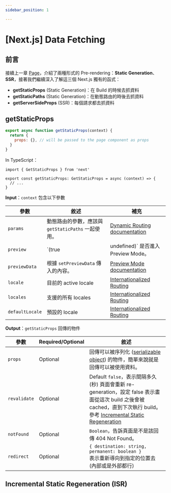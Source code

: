 ```yaml
---
sidebar_position: 1

---
```


# [Next.js] Data Fetching

## 前言

接續上一章 [Page](/page)，介紹了兩種形式的 Pre-rendering：**Static Generation**、**SSR**，接著我們繼續深入了解這三個 Next.js 獨有的函式：

- **getStaticProps** (Static Generation)：在 Build 的時候去抓資料
- **getStaticPaths** (Static Generation)：在動態路由的時後去抓資料
- **getServerSideProps** (SSR)：每個請求都去抓資料



## getStaticProps

```jsx
export async function getStaticProps(context) {
  return {
    props: {}, // will be passed to the page component as props
  }
}
```

In TypeScript：

```tsx
import { GetStaticProps } from 'next'

export const getStaticProps: GetStaticProps = async (context) => {
  // ...
}
```

**Input**：`context` 包含以下參數

| 參數            | 敘述                                               | 補充                                                         |
| --------------- | -------------------------------------------------- | ------------------------------------------------------------ |
| `params`        | 動態路由的參數，應該與 `getStaticPaths` 一起使用。 | [Dynamic Routing documentation](https://nextjs.org/docs/routing/dynamic-routes) |
| `preview`       | `(true | undefined)` 是否進入 Preview Mode。       | [Preview Mode documentation](https://nextjs.org/docs/advanced-features/preview-mode) |
| `previewData`   | 根據 `setPreviewData` 傳入的內容。                 | [Preview Mode documentation](https://nextjs.org/docs/advanced-features/preview-mode) |
| `locale`        | 目前的 active locale                               | [Internationalized Routing](https://nextjs.org/docs/advanced-features/i18n-routing) |
| `locales`       | 支援的所有 locales                                 | [Internationalized Routing](https://nextjs.org/docs/advanced-features/i18n-routing) |
| `defaultLocale` | 預設的 locale                                      | [Internationalized Routing](https://nextjs.org/docs/advanced-features/i18n-routing) |

**Output**：`getStaticProps` 回傳的物件

| 參數         | Required/Optional | 敘述                                                         |
| ------------ | ----------------- | ------------------------------------------------------------ |
| `props`      | Optional          | 回傳可以被序列化 ([serializable object](https://en.wikipedia.org/wiki/Serialization)) 的物件，簡單來說就是回傳可以被使用資料。 |
| `revalidate` | Optional          | Default `false`，表示間隔多久 (秒) 頁面會重新 re-generation，設定 false 表示畫面從這次 build 之後會被 cached，直到下次執行 build。參考 [Incremental Static Regeneration](https://nextjs.org/docs/basic-features/data-fetching#incremental-static-regeneration) |
| `notFound`   | Optional          | `Boolean`，告訴頁面是不是該回傳 404 Not Found。              |
| `redirect`   | Optional          | `{ destination: string, permanent: boolean }`<br />表示重新導向到指定的位置去 (內部或是外部都行) |



## Incremental Static Regeneration (ISR)



